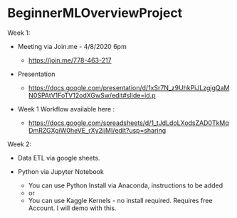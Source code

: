 
# BeginnerMLOverviewProject

Week 1: 
* Meeting via Join.me - 4/8/2020 6pm
	* https://join.me/778-463-217

* Presentation
	* https://docs.google.com/presentation/d/1xSr7N_z9UhkPiJLzgjgQaMN0SPAtV1FoTV12odXGwSw/edit#slide=id.p

* Week 1 Workflow available here : 
	* https://docs.google.com/spreadsheets/d/1_tJdLdoLXodsZAD0TkMqDmRZGXgiW0heVE_rXy2jjMI/edit?usp=sharing


Week 2:
* Data ETL via google sheets.

* Python via Jupyter Notebook 
	* You can use Python Install via Anaconda, instructions to be added
	* or
	* You can use Kaggle Kernels - no install required. Requires free Account. I will demo with this.
